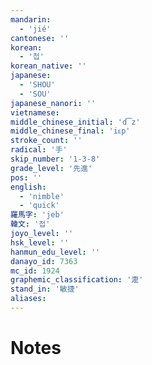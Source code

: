 ```yaml
---
mandarin:
  - 'jié'
cantonese: ''
korean:
  - '첩'
korean_native: ''
japanese:
  - 'SHOU'
  - 'SOU'
japanese_nanori: ''
vietnamese:
middle_chinese_initial: 'd͡z'
middle_chinese_final: 'iᴇp'
stroke_count: ''
radical: '手'
skip_number: '1-3-8'
grade_level: '先進'
pos: ''
english:
  - 'nimble'
  - 'quick'
羅馬字: 'jeb'
韓文: '접'
joyo_level: ''
hsk_level: ''
hanmun_edu_level: ''
danayo_id: 7363
mc_id: 1924
graphemic_classification: '疌'
stand_in: '敏捷'
aliases:
---
```


# Notes
